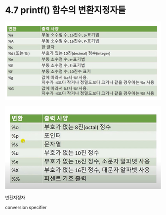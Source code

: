 # 4.7 printf() 함수의 변환지정자들

![변환지정자 표](./images/4-7-1.jpg)

![변환지정자 표](./images/4-7-2.jpg)

변환지정자

conversion specifier
